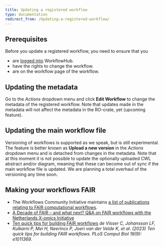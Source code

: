 ```yaml
---
title: Updating a registered workflow
type: documentation
redirect_from: /Updating-a-registered-workflow/
---
```



## Prerequisites

Before you update a registered workflow, you need to ensure that you
* are [logged into](/docs/logging-in) WorkflowHub.
* have the rights to change the workflow.
* are on the workflow page of the workflow.

## Updating the metadata

Go to the _Actions_ dropdown menu and click **Edit Workflow** to change the metadata of the registered workflow. Note that updates made in the metadata will not affect the metadata in the RO-crate, yet (upcoming feature). 

## Updating the main workflow file

Versioning of workflows is supported as we speak, but is still experimental. The feature is better known as **Upload a new version** in the _Actions_ dropdown menu and is detached from changes in the metadata. Note that at this moment it is not possible to update the optionally uploaded CWL abstract and/or diagram, meaning that these can become out of sync if the main workflow file is updated.
We are planning a total overhaul of the versioning any time soon.

## Making your workflows FAIR

* The Workflows Community Initiative maintains [a list of publications relating to FAIR computational workflows](https://workflows.community/groups/fair/bibliography/).
* [A Decade of FAIR – and what next? Q&A on FAIR workflows with the Netherlands X-omics Initiative](https://gigasciencejournal.com/blog/fair-workflows/)
* [Ten quick tips for building FAIR workflows](https://doi.org/10.1371/journal.pcbi.1011369)
*de Visser C, Johansson LF, Kulkarni P, Mei H, Neerincx P, Joeri van der Velde K, et al. (2023) Ten quick tips for building FAIR workflows. PLoS Comput Biol 19(9): e1011369.*
